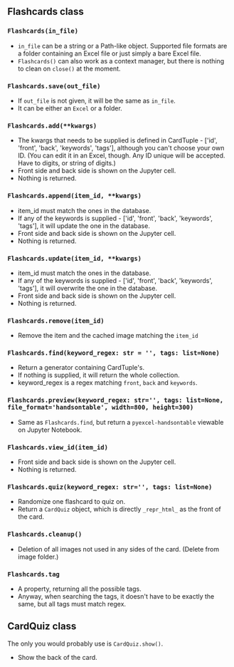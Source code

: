 ## Flashcards class

### `Flashcards(in_file)`

- `in_file` can be a string or a Path-like object. Supported file formats are a folder containing an Excel file or just simply a bare Excel file.
- `Flashcards()` can also work as a context manager, but there is nothing to clean on `close()` at the moment.

### `Flashcards.save(out_file)`

- If `out_file` is not given, it will be the same as `in_file`.
- It can be either an `Excel` or a folder.

### `Flashcards.add(**kwargs)`

- The kwargs that needs to be supplied is defined in CardTuple - ['id', 'front', 'back', 'keywords', 'tags'], although you can't choose your own ID. (You can edit it in an Excel, though. Any ID unique will be accepted. Have to digits, or string of digits.)
- Front side and back side is shown on the Jupyter cell.
- Nothing is returned.

### `Flashcards.append(item_id, **kwargs)`

- item_id must match the ones in the database.
- If any of the keywords is supplied - ['id', 'front', 'back', 'keywords', 'tags'], it will update the one in the database.
- Front side and back side is shown on the Jupyter cell.
- Nothing is returned.

### `Flashcards.update(item_id, **kwargs)`

- item_id must match the ones in the database.
- If any of the keywords is supplied - ['id', 'front', 'back', 'keywords', 'tags'], it will overwrite the one in the database.
- Front side and back side is shown on the Jupyter cell.
- Nothing is returned.

### `Flashcards.remove(item_id)`

- Remove the item and the cached image matching the `item_id`

### `Flashcards.find(keyword_regex: str = '', tags: list=None)`

- Return a generator containing CardTuple's.
- If nothing is supplied, it will return the whole collection.
- keyword_regex is a regex matching `front`, `back` and `keywords`.

### `Flashcards.preview(keyword_regex: str='', tags: list=None, file_format='handsontable', width=800, height=300)`

- Same as `Flashcards.find`, but return a `pyexcel-handsontable` viewable on Jupyter Notebook.

### `Flashcards.view_id(item_id)`

- Front side and back side is shown on the Jupyter cell.
- Nothing is returned.

### `Flashcards.quiz(keyword_regex: str='', tags: list=None)`

- Randomize one flashcard to quiz on.
- Return a `CardQuiz` object, which is directly `_repr_html_` as the front of the card.

### `Flashcards.cleanup()`

- Deletion of all images not used in any sides of the card. (Delete from image folder.)

### `Flashcards.tag`

- A property, returning all the possible tags.
- Anyway, when searching the tags, it doesn't have to be exactly the same, but all tags must match regex.

## CardQuiz class

The only you would probably use is `CardQuiz.show()`.

- Show the back of the card.
